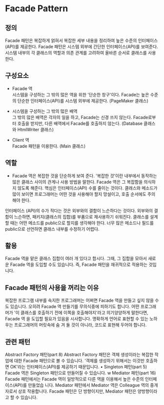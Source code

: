 # Facade Pattern
## 정의
Facade 패턴은 복잡하게 얽혀서 복잡한 세부 내용을 정리하여 높은 수준의 인터페이스(API)를 제공한다. 
Facade 패턴은 시스템 외부에 간단한 인터페이스(API)를 보여준다. 
시스템 내부의 각 클래스의 역할과 의존 관계를 고려하여 올바른 순서로 클래스를 사용한다.

## 구성요소
- Facade 역<br>
시스템을 구성하는 그 밖의 많은 역을 위한 '단순한 창구'이다. 
Facade는 높은 수준의 단순한 인터페이스(API)를 시스템 외부에 제공한다. (PageMaker 클래스)

- 시스템을 구성하는 그 밖의 많은 배역<br>
그 밖의 많은 배역은 각자의 일을 하고, Facade는 신경 쓰지 않는다. 
Facade로부터 호출을 받지만, 다른 배역에서 Facade를 호출하지 않는다. (Database 클래스와 HtmlWriter 클래스)

- Client 역<br>
Facade 패턴을 이용한다. (Main 클래스)

## 역할
- Facade 역은 복잡한 것을 단순하게 보여 준다. 
'복잡한 것'이란 내부에서 동작하는 많은 클래스 사이의 관계나 사용 방법을 말한다. 
Facade 역은 그 복잡함을 의식하지 않도록 해준다.
핵심은 인터페이스(API) 수를 줄이는 것이다. 
클래스와 메소드가 많이 보이면 프로그래머는 어떤 것을 사용해야 할지 망설이고, 호출 순서에도 주의해야 한다.

인터페이스 (API)의 수가 적다는 것은 외부와의 결합이 느슨하다는 것이다. 
외부와의 결합이 느슨하면, 패키지(클래스의 집합)를 부품으로 재사용하기 쉬워진다.
클래스를 설계할 때는 어떤 메소드를 public으로 할지를 생각해야 한다. 
너무 많은 메소드나 필드를 public으로 선언하면 클래스 내부를 수정하기 어렵다. 

## 활용
Facade 역을 맡은 클래스 집합이 여러 개 있다고 합시다. 그때, 그 집합을 모아서 새로운 Facade 역을 도입할 수도 있습니다. 즉, Facade 패턴을 재귀적으로 적용하는 것입니다.

## Facade 패턴의 사용을 꺼리는 이유
복잡한 프로그램 내부를 숙지한 프로그래머는 어쩌면 Facade 역을 만들고 싶지 않을 수도 있습니다. 오히려 Facade 역 만들기를 무의식중에 피하기도 합니다.
어떤 프로그래머가 '이 클래스를 호출하기 전에 이쪽을 호출해야지'라고 의기양양하게 말한다면, Facade 역 을 도입할 필요가 있음을 시사합니다. 명확하게 언어로 표현할 수 있는 노하우는 프로그래머의 머릿속에 숨 겨 둘 것이 아니라, 코드로 표현해 두어야 합니다.

## 관련 패턴
Abstract Factory 패턴(part 8)
Abstract Factory 패턴은 객체 생성이라는 복잡한 작업에 대한 Facade 패턴으로 볼 수 있습니다. '객체를 생성하기 위해서는 이것만 호출하면 OK'라는 인터페이스(API)를 제공하기 때문입니다.
• Singleton 패턴(part 5)
Facade 역은 Singleton 패턴으로 만들어질 수 있습니다.
w Mediator 패턴(part 16)
Facade 패턴에서는 Facade 역이 일방적으로 다른 역을 이용해서 높은 수준의 인터페이스(API)를 만들었습 니다. Mediator 패턴에서 Mediator 역은 Colleague 역의 중개자로서 상호 작용합니다. Facade 패턴은 단 방향이지만, Mediator 패턴은 양방향이라고 할 수 있습니다.